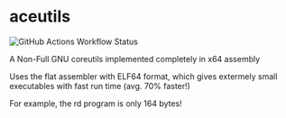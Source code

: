 # aceutils
![GitHub Actions Workflow Status](https://img.shields.io/github/actions/workflow/status/aceinetx/aceutils/makefile.yml)

A Non-Full GNU coreutils implemented completely in x64 assembly

Uses the flat assembler with ELF64 format, which gives extermely small executables with fast run time (avg. 70% faster!)

For example, the rd program is only 164 bytes!
